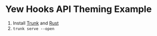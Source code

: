# Yew Hooks API Theming Example

1. Install [Trunk](https://trunkrs.dev) and [Rust](https://rustup.rs)
2. `trunk serve --open`
